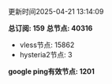 更新时间2025-04-21 13:14:09

**总订阅: 159**
**总节点: 40316**
- vless节点: 15862
- hysteria2节点: 3

**google ping有效节点: 1201**
